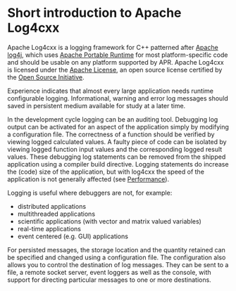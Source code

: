 <!--
 Licensed to the Apache Software Foundation (ASF) under one or more
 contributor license agreements.  See the NOTICE file distributed with
 this work for additional information regarding copyright ownership.
 The ASF licenses this file to You under the Apache License, Version 2.0
 (the "License"); you may not use this file except in compliance with
 the License.  You may obtain a copy of the License at

	http://www.apache.org/licenses/LICENSE-2.0

 Unless required by applicable law or agreed to in writing, software
 distributed under the License is distributed on an "AS IS" BASIS,
 WITHOUT WARRANTIES OR CONDITIONS OF ANY KIND, either express or implied.
 See the License for the specific language governing permissions and
 limitations under the License.
-->

# Short introduction to Apache Log4cxx

Apache Log4cxx is a logging framework for C++ patterned after [Apache log4j],
which uses [Apache Portable Runtime] for most platform-specific code and should
be usable on any platform supported by APR. Apache Log4cxx is licensed under
the [Apache License], an open source license certified by the [Open Source Initiative].

Experience indicates that almost every large application needs runtime configurable logging.
Informational, warning and error log messages should saved
in persistent medium available for study at a later time.

In the development cycle logging can be an auditing tool.
Debugging log output can be activated for an aspect of the application
simply by modifying a configuration file.
The correctness of a function should be verified by viewing logged calculated values.
A faulty piece of code can be isolated by viewing logged function input values
and the corresponding logged result values.
These debugging log statements can be removed from the shipped application
using a compiler build directive.
Logging statements do increase the (code) size of the application,
but with log4cxx the speed of the application is not generally affected (see [Performance]).

Logging is useful where debuggers are not, for example:
- distributed applications
- multithreaded applications
- scientific applications (with vector and matrix valued variables)
- real-time applications
- event centered (e.g. GUI) applications

For persisted messages, the storage location and the quantity retained
can be specified and changed using a configuration file.
The configuration also allows you to control the destination of log messages.
They can be sent to a file, a remote socket server, event loggers as well as the console,
with support for directing particular messages to one or more destinations.

[Apache log4j]:https://logging.apache.org/log4j/2.x/
[Apache Portable Runtime]:https://apr.apache.org/
[Apache License]:https://www.apache.org/licenses/
[Open Source Initiative]:https://opensource.org/
[Performance]:usage.html#performance